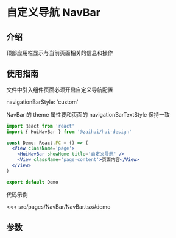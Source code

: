 # 自定义导航 NavBar

## 介绍

顶部应用栏显示与当前页面相关的信息和操作

## 使用指南

文件中引入组件页面必须开启自定义导航配置

navigationBarStyle: 'custom'

NavBar 的 theme 属性要和页面的 navigationBarTextStyle 保持一致

```jsx
import React from 'react'
import { HuiNavBar } from '@zaihui/hui-design'

const Demo: React.FC = () => (
  <View className='page'>
    <HuiNavBar showHome title='自定义导航' />
    <View className='page-content'>页面内容</View>
  </View>
)

export default Demo
```

代码示例

<<< src/pages/NavBar/NavBar.tsx#demo

## 参数

<auto-doc path="components/NavBar/index.tsx" />

<demo-phone page="/pages/NavBar/NavBar" />
